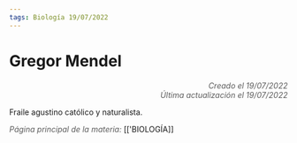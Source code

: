 ```yaml
---
tags: Biología 19/07/2022
---
```


# Gregor Mendel
<div style="text-align: right; opacity: 0.7; font-style: italic;">Creado el 19/07/2022</div>
<div style="text-align: right; opacity: 0.7; font-style: italic;">Última actualización el 19/07/2022</div>

Fraile agustino católico y naturalista.

<span style="opacity: 0.7; font-style: italic;">Página principal de la materia:</span> [['BIOLOGÍA]]